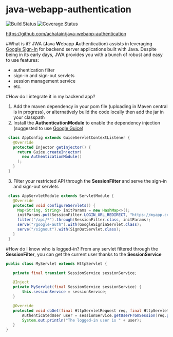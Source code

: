 java-webapp-authentication
==========================
[![Build Status](https://travis-ci.org/achatain/java-webapp-authentication.svg?branch=master)](https://travis-ci.org/achatain/java-webapp-authentication)
[![Coverage Status](https://coveralls.io/repos/github/achatain/java-webapp-authentication/badge.svg?branch=master)](https://coveralls.io/github/achatain/java-webapp-authentication?branch=master)

https://github.com/achatain/java-webapp-authentication

#What is it?
JWA (**J**ava **W**ebapp **A**uthentication) assists in leveraging [Google Sign-In](https://developers.google.com/identity/sign-in/web/) for backend server applications built with Java. Despite being in its early days, JWA provides you with a bunch of robust and easy to use features:
 - authentication filter
 - sign-in and sign-out servlets
 - session management service
 - etc.
 
#How do I integrate it in my backend app?
 1. Add the maven dependency in your pom file (uploading in Maven central is in progress), or alternatively build the code locally then add the jar in your classpath
 2. Install the **AuthenticationModule** to enable the dependency injection (suggested to use [Google Guice](https://github.com/google/guice))
 
 ```java
  class AppConfig extends GuiceServletContextListener {
    @Override
    protected Injector getInjector() {
      return Guice.createInjector(
        new AuthenticationModule()
      );
    }
  }
 ```
 
 3. Filter your restricted API through the **SessionFilter** and serve the sign-in and sign-out servlets
 
 ```java
  class AppServletModule extends ServletModule {
    @Override
    protected void configureServlets() {
      Map<String, String> initParams = new HashMap<>();
      initParams.put(SessionFilter.LOGIN_URL_REDIRECT, "https://myapp.com/google-sign-in/");
      filter("/api/*").through(SessionFilter.class, initParams);
      serve("/google-auth").with(GoogleSigninServlet.class);
      serve("/signout").with(SignOutServlet.class);
    }
  }
 ```
 
 #How do I know who is logged-in?
 From any servlet filtered through the **SessionFilter**, you can get the current user thanks to the **SessionService**
 
 ```java
 public class MyServlet extends HttpServlet {

    private final transient SessionService sessionService;

    @Inject
    private MyServlet(final SessionService sessionService) {
        this.sessionService = sessionService;
    }

    @Override
    protected void doGet(final HttpServletRequest req, final HttpServletResponse resp) throws ServletException, IOException {
        AuthenticatedUser user = sessionService.getUserFromSession(req.getSession());
        System.out.println("The logged-in user is " + user);
    }
}
 ```
